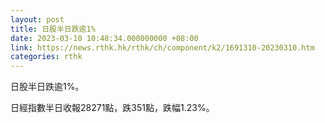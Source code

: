 ```yaml
---
layout: post
title: 日股半日跌逾1%
date: 2023-03-10 10:48:34.000000000 +08:00
link: https://news.rthk.hk/rthk/ch/component/k2/1691310-20230310.htm
categories: rthk
---
```


日股半日跌逾1%。

日經指數半日收報28271點，跌351點，跌幅1.23%。
